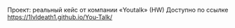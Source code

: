 Проект: реальный кейс от компании «Youtalk» (HW)
Доступно по ссылке https://1lvldeath1.github.io/You-Talk/
